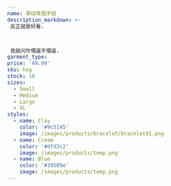 ```yaml
---
name: 翠绕珠围手链
description_markdown: >-
 反正就是好看.



 我就问你懵逼不懵逼.
garment_type:
price: '49.99'
sku: hog
stock: 10
sizes:
  - Small
  - Medium
  - Large
  - XL
styles:
  - name: Clay
    color: '#9c5145'
    image: /images/products/bracelet/bracelet01.png
  - name: Cream
    color: '#dfd3c2'
    image: /images/products/temp.png
  - name: Blue
    color: '#39589e'
    image: /images/products/temp.png
---
```

